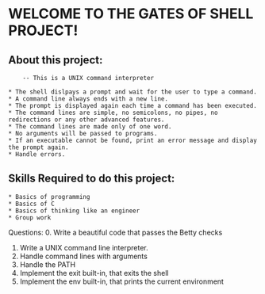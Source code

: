 # 					WELCOME TO THE GATES OF SHELL PROJECT!

## About this project:

		-- This is a UNIX command interpreter

	* The shell dislpays a prompt and wait for the user to type a command. 
	* A command line always ends with a new line.
	* The prompt is displayed again each time a command has been executed.
	* The command lines are simple, no semicolons, no pipes, no redirections or any other advanced features.
	* The command lines are made only of one word. 
	* No arguments will be passed to programs.
	* If an executable cannot be found, print an error message and display the prompt again.
	* Handle errors.

## Skills Required to do this project:

	* Basics of programming
	* Basics of C
	* Basics of thinking like an engineer
	* Group work

Questions:
0. Write a beautiful code that passes the Betty checks
1. Write a UNIX command line interpreter.
2. Handle command lines with arguments
3. Handle the PATH
4. Implement the exit built-in, that exits the shell
5. Implement the env built-in, that prints the current environment
